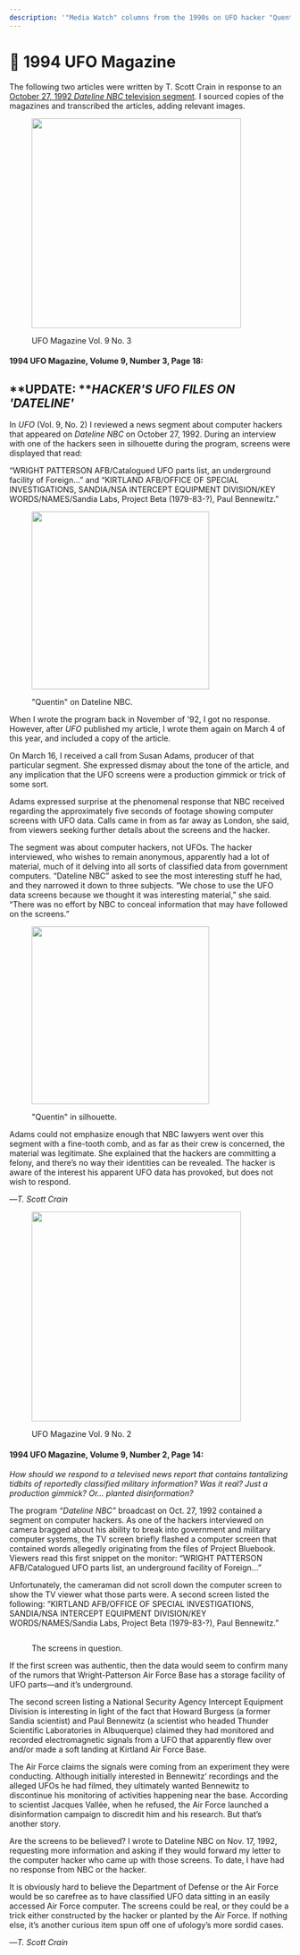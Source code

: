 ```yaml
---
description: '"Media Watch" columns from the 1990s on UFO hacker "Quentin"'
---
```


# 📰 1994 UFO Magazine

The following two articles were written by T. Scott Crain in response to an [October 27, 1992 _Dateline NBC_ television segment](https://www.youtube.com/watch?v=N0QflNaPi7A). I sourced copies of the magazines and transcribed the articles, adding relevant images.

<figure><img src=".gitbook/assets/UFOmag9-3_1994.webp" alt="" width="375"><figcaption><p>UFO Magazine Vol. 9 No. 3</p></figcaption></figure>

#### **1994** UFO Magazine, Volume 9, Number 3, Page 18:

## **UPDATE: **_**HACKER'S UFO FILES ON 'DATELINE'**_

&#x20;    In _UFO_ (Vol. 9, No. 2) I reviewed a news segment about computer hackers that appeared on _Dateline NBC_ on October 27, 1992. During an interview with one of the hackers seen in silhouette during the program, screens were displayed that read:

&#x20;    “WRIGHT PATTERSON AFB/Catalogued UFO parts list, an underground facility of Foreign...” and “KIRTLAND AFB/OFFICE OF SPECIAL INVESTIGATIONS, SANDIA/NSA INTERCEPT EQUIPMENT DIVISION/KEY WORDS/NAMES/Sandia Labs, Project Beta (1979-83-?), Paul Bennewitz.”

<figure><img src=".gitbook/assets/quentin1.png" alt="" width="318"><figcaption><p>"Quentin" on Dateline NBC.</p></figcaption></figure>

&#x20;    When I wrote the program back in November of '92, I got no response. However, after _UFO_ published my article, I wrote them again on March 4 of this year, and included a copy of the article.

&#x20;    On March 16, I received a call from Susan Adams, producer of that particular segment. She expressed dismay about the tone of the article, and any implication that the UFO screens were a production gimmick or trick of some sort.

&#x20;    Adams expressed surprise at the phenomenal response that NBC received regarding the approximately five seconds of footage showing computer screens with UFO data. Calls came in from as far away as London, she said, from viewers seeking further details about the screens and the hacker.

&#x20;    The segment was about computer hackers, not UFOs. The hacker interviewed, who wishes to remain anonymous, apparently had a lot of material, much of it delving into all sorts of classified data from government computers. “Dateline NBC” asked to see the most interesting stuff he had, and they narrowed it down to three subjects. “We chose to use the UFO data screens because we thought it was interesting material,” she said. “There was no effort by NBC to conceal information that may have followed on the screens.”

<figure><img src=".gitbook/assets/quentin2.png" alt="" width="318"><figcaption><p>"Quentin" in silhouette.</p></figcaption></figure>

&#x20;    Adams could not emphasize enough that NBC lawyers went over this segment with a fine-tooth comb, and as far as their crew is concerned, the material was legitimate. She explained that the hackers are committing a felony, and there’s no way their identities can be revealed. The hacker is aware of the interest his apparent UFO data has provoked, but does not wish to respond.

&#x20;         —_T. Scott Crain_



<figure><img src=".gitbook/assets/UFOmag9-2_1994.webp" alt="" width="375"><figcaption><p>UFO Magazine Vol. 9 No. 2</p></figcaption></figure>

#### 1994 UFO Magazine, Volume 9, Number 2, Page 14:

_How should we respond to a televised news report that contains tantalizing tidbits of reportedly classified military information? Was it real? Just a production gimmick? Or… planted disinformation?_

&#x20;    The program _“Dateline NBC”_ broadcast on Oct. 27, 1992 contained a segment on computer hackers. As one of the hackers interviewed on camera bragged about his ability to break into government and military computer systems, the TV screen briefly flashed a computer screen that contained words allegedly originating from the files of Project Bluebook. Viewers read this first snippet on the monitor: “WRIGHT PATTERSON AFB/Catalogued UFO parts list, an underground facility of Foreign...”

&#x20;    Unfortunately, the cameraman did not scroll down the computer screen to show the TV viewer what those parts were. A second screen listed the following: “KIRTLAND AFB/OFFICE OF SPECIAL INVESTIGATIONS, SANDIA/NSA INTERCEPT EQUIPMENT DIVISION/KEY WORDS/NAMES/Sandia Labs, Project Beta (1979-83-?), Paul Bennewitz.”

<figure><img src=".gitbook/assets/screens.png" alt=""><figcaption><p>The screens in question.</p></figcaption></figure>

&#x20;    If the first screen was authentic, then the data would seem to confirm many of the rumors that Wright-Patterson Air Force Base has a storage facility of UFO parts—and it’s underground.

&#x20;    The second screen listing a National Security Agency Intercept Equipment Division is interesting in light of the fact that Howard Burgess (a former Sandia scientist) and Paul Bennewitz (a scientist who headed Thunder Scientific Laboratories in Albuquerque) claimed they had monitored and recorded electromagnetic signals from a UFO that apparently flew over and/or made a soft landing at Kirtland Air Force Base.

&#x20;    The Air Force claims the signals were coming from an experiment they were conducting. Although initially interested in Bennewitz’ recordings and the alleged UFOs he had filmed, they ultimately wanted Bennewitz to discontinue his monitoring of activities happening near the base. According to scientist Jacques Vallée, when he refused, the Air Force launched a disinformation campaign to discredit him and his research. But that’s another story.

&#x20;    Are the screens to be believed? I wrote to Dateline NBC on Nov. 17, 1992, requesting more information and asking if they would forward my letter to the computer hacker who came up with those screens. To date, I have had no response from NBC or the hacker.

&#x20;    It is obviously hard to believe the Department of Defense or the Air Force would be so carefree as to have classified UFO data sitting in an easily accessed Air Force computer. The screens could be real, or they could be a trick either constructed by the hacker or planted by the Air Force. If nothing else, it’s another curious item spun off one of ufology’s more sordid cases.

&#x20;         —_T. Scott Crain_

